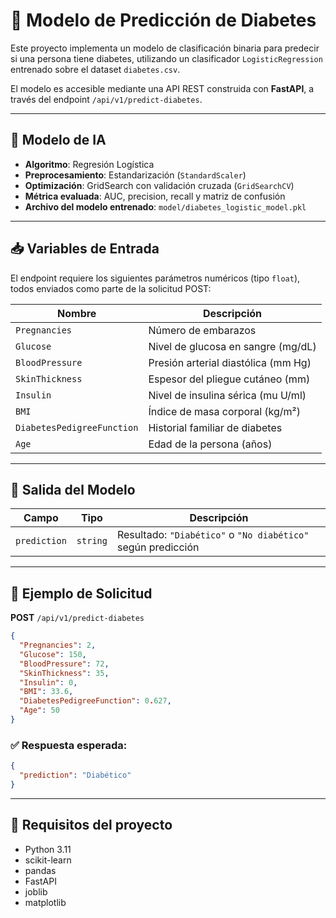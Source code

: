 # 🤖 Modelo de Predicción de Diabetes

Este proyecto implementa un modelo de clasificación binaria para predecir si una persona tiene diabetes, utilizando un clasificador `LogisticRegression` entrenado sobre el dataset `diabetes.csv`.

El modelo es accesible mediante una API REST construida con **FastAPI**, a través del endpoint `/api/v1/predict-diabetes`.

---

## 🧠 Modelo de IA

- **Algoritmo**: Regresión Logística
- **Preprocesamiento**: Estandarización (`StandardScaler`)
- **Optimización**: GridSearch con validación cruzada (`GridSearchCV`)
- **Métrica evaluada**: AUC, precision, recall y matriz de confusión
- **Archivo del modelo entrenado**: `model/diabetes_logistic_model.pkl`

---

## 📥 Variables de Entrada

El endpoint requiere los siguientes parámetros numéricos (tipo `float`), todos enviados como parte de la solicitud POST:

| Nombre                    | Descripción                                                                |
|---------------------------|----------------------------------------------------------------------------|
| `Pregnancies`             | Número de embarazos                                                        |
| `Glucose`                 | Nivel de glucosa en sangre (mg/dL)                                        |
| `BloodPressure`           | Presión arterial diastólica (mm Hg)                                       |
| `SkinThickness`           | Espesor del pliegue cutáneo (mm)                                          |
| `Insulin`                 | Nivel de insulina sérica (mu U/ml)                                        |
| `BMI`                     | Índice de masa corporal (kg/m²)                                           |
| `DiabetesPedigreeFunction`| Historial familiar de diabetes                                             |
| `Age`                     | Edad de la persona (años)                                                 |

---

## 🎯 Salida del Modelo

| Campo        | Tipo    | Descripción                                                    |
|--------------|---------|----------------------------------------------------------------|
| `prediction` | `string`| Resultado: `"Diabético"` o `"No diabético"` según predicción   |

---

## 🚀 Ejemplo de Solicitud

**POST** `/api/v1/predict-diabetes`

```json
{
  "Pregnancies": 2,
  "Glucose": 150,
  "BloodPressure": 72,
  "SkinThickness": 35,
  "Insulin": 0,
  "BMI": 33.6,
  "DiabetesPedigreeFunction": 0.627,
  "Age": 50
}
```

### ✅ Respuesta esperada:

```json
{
  "prediction": "Diabético"
}
```

---

## 🧪 Requisitos del proyecto

- Python 3.11
- scikit-learn
- pandas
- FastAPI
- joblib
- matplotlib

